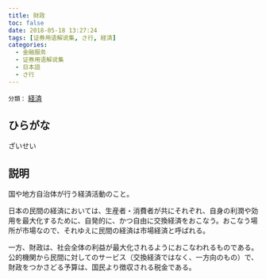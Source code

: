 ```yaml
---
title: 財政
toc: false
date: 2018-05-18 13:27:24
tags: [证券用语解说集, さ行, 経済]
categories:
  - 金融服务
  - 证券用语解说集
  - 日本語
  - さ行
---
```


`分類：` [経済](/tags/経済/)

## ひらがな

ざいせい

## 説明

国や地方自治体が行う経済活動のこと。

日本の民間の経済においては、生産者・消費者が共にそれぞれ、自身の利潤や効用を最大化するために、自発的に、かつ自由に交換経済をおこなう。おこなう場所が市場なので、それゆえに民間の経済は市場経済と呼ばれる。

一方、財政は、社会全体の利益が最大化されるようにおこなわれるものである。公的機関から民間に対してのサービス（交換経済ではなく、一方向のもの）で、財政をつかさどる予算は、国民より徴収される税金である。
